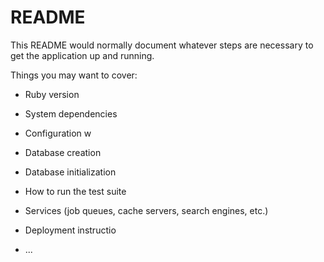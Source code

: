 # README

This README would normally document whatever steps are necessary to get the
application up and running.

Things you may want to cover:

* Ruby version

* System dependencies

* Configuration w

* Database creation

* Database initialization

* How to run the test suite

* Services (job queues, cache servers, search engines, etc.)

* Deployment instructio

* ...

